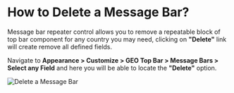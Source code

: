 # How to Delete a Message Bar?

Message bar repeater control allows you to remove a repeatable block of top bar component for any country you may need, clicking on **"Delete"** link will create remove all defined fields.

Navigate to **Appearance > Customize > GEO Top Bar > Message Bars > Select any Field** and here you will be able to locate the **"Delete"** option.

![Delete a Message Bar](http://res.cloudinary.com/mypreview/image/upload/v1492392745/delete-message-bar_iwossn.gif)

